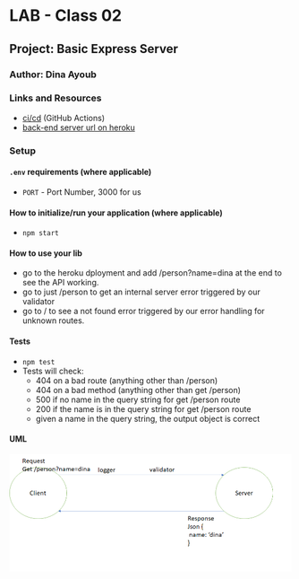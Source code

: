 # LAB - Class 02

## Project: Basic Express Server

### Author: Dina Ayoub

### Links and Resources

- [ci/cd](https://github.com/Dina-401-Advanced-Javascript/basic-express-server/actions) (GitHub Actions)
- [back-end server url on heroku](https://dina-basic-express-server.herokuapp.com/)

### Setup

#### `.env` requirements (where applicable)

- `PORT` - Port Number, 3000 for us

#### How to initialize/run your application (where applicable)

- `npm start`

#### How to use your lib

- go to the heroku dployment and add /person?name=dina at the end to see the API working.
- go to just /person to get an internal server error triggered by our validator
- go to / to see a not found error triggered by our error handling for unknown routes.

#### Tests

- `npm test`
- Tests will check:
  - 404 on a bad route (anything other than /person)
  - 404 on a bad method (anything other than get /person)
  - 500 if no name in the query string for get /person route
  - 200 if the name is in the query string for get /person route
  - given a name in the query string, the output object is correct

#### UML

![UML Diagram](assets/uml.png)